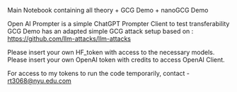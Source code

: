 Main Notebook containing all theory + GCG Demo + nanoGCG Demo

Open AI Prompter is a simple ChatGPT Prompter Client to test transferability
GCG Demo has an adapted simple GCG attack setup based on : https://github.com/llm-attacks/llm-attacks

Please insert your own HF_token with access to the necessary models.
Please insert your own OpenAI token with credits to access OpenAI Client.

For access to my tokens to run the code temporarily, contact - rt3068@nyu.edu.com
